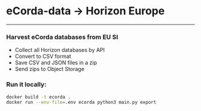 # eCorda-data -> Horizon Europe
***

### Harvest eCorda databases from EU SI
- Collect all Horizon databases by API
- Convert to CSV format
- Save CSV and JSON files in a zip
- Send zips to Object Storage

### Run it locally:
```sh
docker build -t ecorda .
docker run --env-file=.env ecorda python3 main.py export
```
